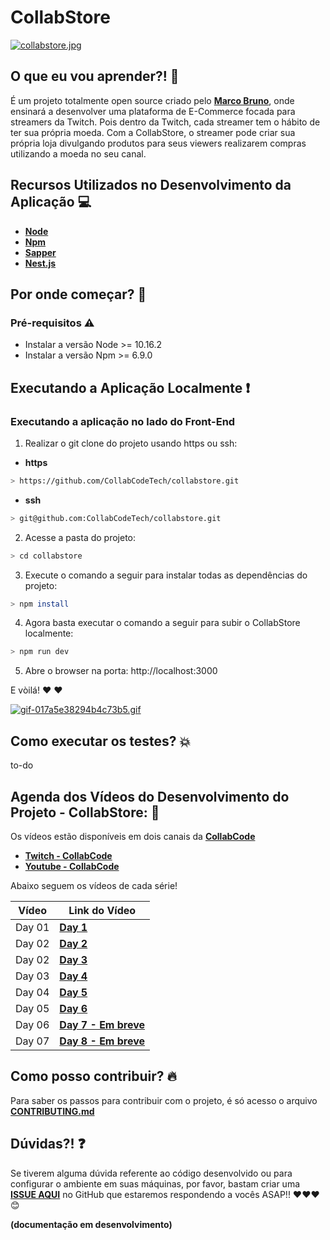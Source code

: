 # CollabStore

[![collabstore.jpg](https://i.postimg.cc/BQc1DnmJ/collabstore.jpg)](https://postimg.cc/7fh6rwvR)

## O que eu vou aprender?! 📙

É um projeto totalmente open source criado pelo **[Marco Bruno](https://twitter.com/marcobrunobr)**, onde ensinará a desenvolver uma plataforma de E-Commerce focada para streamers da Twitch. Pois dentro da Twitch, cada streamer tem o hábito de ter sua própria moeda. Com a CollabStore, o streamer pode criar sua própria loja divulgando produtos para seus viewers realizarem compras utilizando a moeda no seu canal.

## Recursos Utilizados no Desenvolvimento da Aplicação 💻

- **[Node](https://nodejs.org/en/)**
- **[Npm](https://www.npmjs.com/)**
- **[Sapper](https://sapper.svelte.dev)**
- **[Nest.js](https://nestjs.com/)**

## Por onde começar? 🚀

### Pré-requisitos ⚠️

- Instalar a versão Node >= 10.16.2
- Instalar a versão Npm >= 6.9.0

## Executando a Aplicação Localmente ❗️

### Executando a aplicação no lado do Front-End

1. Realizar o git clone do projeto usando https ou ssh:

- **https**

```bash
> https://github.com/CollabCodeTech/collabstore.git
```

- **ssh**

```bash
> git@github.com:CollabCodeTech/collabstore.git
```

2. Acesse a pasta do projeto:

```bash
> cd collabstore
```

3. Execute o comando a seguir para instalar todas as dependências do projeto:

```bash
> npm install
```

4. Agora basta executar o comando a seguir para subir o CollabStore localmente:

```bash
> npm run dev
```

5. Abre o browser na porta: http://localhost:3000

E vòilá! ❤️ ❤️

[![gif-017a5e38294b4c73b5.gif](https://s3.gifyu.com/images/gif-017a5e38294b4c73b5.gif)](https://gifyu.com/image/hpdg)

## Como executar os testes? 💥

to-do

## Agenda dos Vídeos do Desenvolvimento do Projeto - CollabStore: 🎥

Os vídeos estão disponíveis em dois canais da **[CollabCode](https://collabcode.training/)**

- **[Twitch - CollabCode](https://www.twitch.tv/marcobrunobr)**
- **[Youtube - CollabCode](https://www.youtube.com/channel/UCVheRLgrk7bOAByaQ0IVolg)**

Abaixo seguem os vídeos de cada série!

| Vídeo  | Link do Vídeo                                                                                            |
| ------ | -------------------------------------------------------------------------------------------------------- |
| Day 01 | **[Day 1](https://www.youtube.com/watch?v=LbFlswNN9fM&list=PLirko8T4cEmwhs9Mu5z5Ih_BZDNdh-SI0&index=3)** |
| Day 02 | **[Day 2](https://www.youtube.com/watch?v=Dwpx4X4NPGA&list=PLirko8T4cEmwhs9Mu5z5Ih_BZDNdh-SI0&index=2)** |
| Day 02 | **[Day 3](https://www.youtube.com/watch?v=ELmk2FNI2Eg&list=PLirko8T4cEmwhs9Mu5z5Ih_BZDNdh-SI0&index=4)** |
| Day 03 | **[Day 4](https://www.youtube.com/watch?v=fejdi85e1ds&list=PLirko8T4cEmwhs9Mu5z5Ih_BZDNdh-SI0&index=5)** |
| Day 04 | **[Day 5](https://www.youtube.com/watch?v=HlvMSTDK4BA&list=PLirko8T4cEmwhs9Mu5z5Ih_BZDNdh-SI0&index=6)** |
| Day 05 | **[Day 6](https://www.youtube.com/watch?v=ESHClLzRKBE&list=PLirko8T4cEmwhs9Mu5z5Ih_BZDNdh-SI0&index=7)** |
| Day 06 | **[Day 7 - Em breve]()**                                                                                 |
| Day 07 | **[Day 8 - Em breve]()**                                                                                 |

## Como posso contribuir? 🔥

Para saber os passos para contribuir com o projeto, é só acesso o arquivo **[CONTRIBUTING.md](CONTRIBUTING.md)**

## Dúvidas?! ❓

Se tiverem alguma dúvida referente ao código desenvolvido ou para configurar o ambiente em suas máquinas, por favor, bastam criar uma **[ISSUE AQUI](https://github.com/CollabCodeTech/collabstore/issues)** no GitHub que estaremos respondendo a vocês ASAP!! ❤️❤️❤️ 😊

**(documentação em desenvolvimento)**
